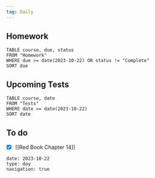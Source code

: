 ```yaml
---
tag: Daily
---
```

## Homework
```dataview
TABLE course, due, status
FROM "Homework" 
WHERE due >= date(2023-10-22) OR status != "Complete"
SORT due
```
## Upcoming Tests
```dataview
TABLE course, date
FROM "Tests" 
WHERE date >= date(2023-10-22)
SORT date
```
## To do
- [x] [[Red Book Chapter 14]]

```gEvent
date: 2023-10-22
type: day
navigation: true
```
